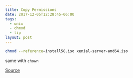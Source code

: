 ```yaml
---
title: Copy Permissions
date: 2017-12-05T12:28:45-06:00
tags:
  - unix
  - chmod
  - tip
layout: post
---
```


```sh
chmod --reference=install58.iso xenial-server-amd64.iso
```

same with `chown`

[Source](https://www.cyberciti.biz/faq/how-to-copy-permissions-from-one-file-to-another-on-linux/)
